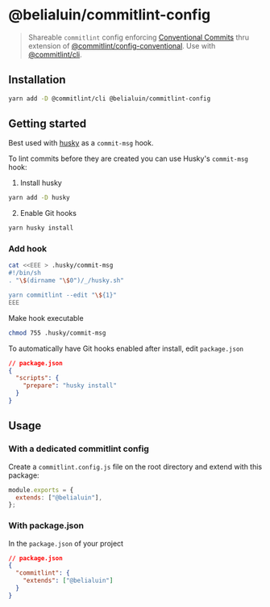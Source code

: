 # @belialuin/commitlint-config

> Shareable `commitlint` config enforcing [Conventional Commits](https://www.conventionalcommits.org/) thru extension of [@commitlint/config-conventional](https://github.com/conventional-changelog/commitlint/tree/master/@commitlint/config-conventional). Use with [@commitlint/cli](https://www.npmjs.com/package/@commitlint/cli).

## Installation

```sh
yarn add -D @commitlint/cli @belialuin/commitlint-config
```

## Getting started

Best used with [husky](https://typicode.github.io/husky) as a `commit-msg` hook.

To lint commits before they are created you can use Husky's `commit-msg` hook:

1. Install husky

```sh
yarn add -D husky
```

2. Enable Git hooks

```sh
yarn husky install
```

### Add hook

```sh
cat <<EEE > .husky/commit-msg
#!/bin/sh
. "\$(dirname "\$0")/_/husky.sh"

yarn commitlint --edit "\${1}"
EEE
```

Make hook executable

```sh
chmod 755 .husky/commit-msg
```

To automatically have Git hooks enabled after install, edit `package.json`

```json
// package.json
{
  "scripts": {
    "prepare": "husky install"
  }
}
```

## Usage

### With a dedicated commitlint config

Create a `commitlint.config.js` file on the root directory and extend with this package:

```js
module.exports = {
  extends: ["@belialuin"],
};
```

### With package.json

In the `package.json` of your project

```json
// package.json
{
  "commitlint": {
    "extends": ["@belialuin"]
  }
}
```
